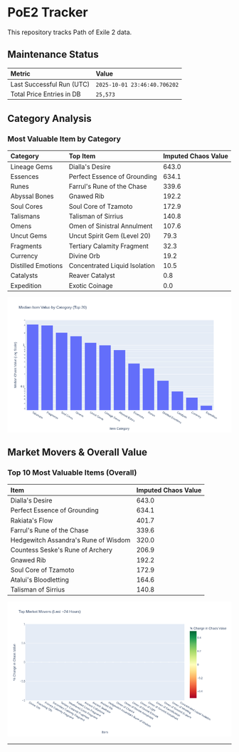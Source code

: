 # PoE2 Tracker

This repository tracks Path of Exile 2 data.

## Maintenance Status

<!-- START_MAINTENANCE -->
| Metric | Value |
|:---|:---|
| Last Successful Run (UTC) | `2025-10-01 23:46:40.706202` |
| Total Price Entries in DB | `25,573` |

<!-- END_MAINTENANCE -->

## Category Analysis

<!-- START_CATEGORY_ANALYSIS -->
### Most Valuable Item by Category
| Category | Top Item | Imputed Chaos Value |
| :--- | :--- | :--- |
| Lineage Gems | Dialla's Desire | 643.0 |
| Essences | Perfect Essence of Grounding | 634.1 |
| Runes | Farrul's Rune of the Chase | 339.6 |
| Abyssal Bones | Gnawed Rib | 192.2 |
| Soul Cores | Soul Core of Tzamoto | 172.9 |
| Talismans | Talisman of Sirrius | 140.8 |
| Omens | Omen of Sinistral Annulment | 107.6 |
| Uncut Gems | Uncut Spirit Gem (Level 20) | 79.3 |
| Fragments | Tertiary Calamity Fragment | 32.3 |
| Currency | Divine Orb | 19.2 |
| Distilled Emotions | Concentrated Liquid Isolation | 10.5 |
| Catalysts | Reaver Catalyst | 0.8 |
| Expedition | Exotic Coinage | 0.0 |


![Category Analysis Chart](charts/category_analysis.png)
<!-- END_CATEGORY_ANALYSIS -->

## Market Movers & Overall Value

<!-- START_ANALYSIS -->
### Top 10 Most Valuable Items (Overall)
| Item | Imputed Chaos Value |
| :--- | :--- |
| Dialla's Desire | 643.0 |
| Perfect Essence of Grounding | 634.1 |
| Rakiata's Flow | 401.7 |
| Farrul's Rune of the Chase | 339.6 |
| Hedgewitch Assandra's Rune of Wisdom | 320.0 |
| Countess Seske's Rune of Archery | 206.9 |
| Gnawed Rib | 192.2 |
| Soul Core of Tzamoto | 172.9 |
| Atalui's Bloodletting | 164.6 |
| Talisman of Sirrius | 140.8 |


![Market Movers Chart](charts/market_movers.png)
<!-- END_ANALYSIS -->

---
